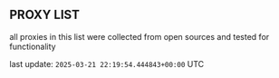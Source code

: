 ## PROXY LIST

all proxies in this list were collected from open sources and tested for functionality

last update: `2025-03-21 22:19:54.444843+00:00` UTC